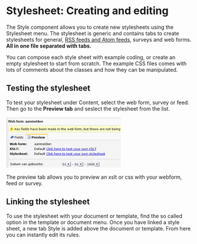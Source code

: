 # Stylesheet: Creating and editing

The Style component allows you to create new stylesheets using the
Stylesheet menu.
The stylesheet is generic and contains tabs to create stylesheets for
general, [RSS feeds and Atom feeds](./rss-and-atom-feeds.md), surveys and web forms. **All in one file
separated with tabs.**

You can compose each style sheet with example coding, or create an empty
stylesheet to start from scratch. The example CSS files comes with lots
of comments about the classes and how they can be manipulated.

## Testing the stylesheet

To test your stylesheet under Content, select the web form, survey or
feed. Then go to the **Preview tab** and seslect the stylesheet from the
list.

![Preview style or xslt](../images/previewstyleorxslt.jpg)

The preview tab allows you to preview an xslt or css with your webform,
feed or survey.

## Linking the stylesheet

To use the stylesheet with your document or template, find the so called
option in the template or document menu. Once you have linked a style
sheet, a new tab Style is added above the document or template. From
here you can instantly edit its rules.
